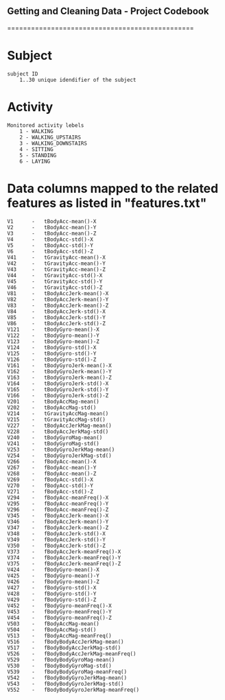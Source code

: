 ## Getting and Cleaning Data - Project Codebook
===============================================

# Subject
	subject ID
		1..30 unique idendifier of the subject

# Activity
	Monitored activity lebels
	    1 - WALKING
		2 - WALKING_UPSTAIRS
		3 - WALKING_DOWNSTAIRS
		4 - SITTING
		5 - STANDING
		6 - LAYING

# Data columns mapped to the related features as listed in "features.txt"

	V1		-	tBodyAcc-mean()-X
	V2		-	tBodyAcc-mean()-Y
	V3		-	tBodyAcc-mean()-Z
	V4		-	tBodyAcc-std()-X
	V5		-	tBodyAcc-std()-Y
	V6		-	tBodyAcc-std()-Z
	V41		-	tGravityAcc-mean()-X
	V42		-	tGravityAcc-mean()-Y
	V43		-	tGravityAcc-mean()-Z
	V44		-	tGravityAcc-std()-X
	V45		-	tGravityAcc-std()-Y
	V46		-	tGravityAcc-std()-Z
	V81		-	tBodyAccJerk-mean()-X
	V82		-	tBodyAccJerk-mean()-Y
	V83		-	tBodyAccJerk-mean()-Z
	V84		-	tBodyAccJerk-std()-X
	V85		-	tBodyAccJerk-std()-Y
	V86		-	tBodyAccJerk-std()-Z
	V121	-	tBodyGyro-mean()-X
	V122	-	tBodyGyro-mean()-Y
	V123	-	tBodyGyro-mean()-Z
	V124	-	tBodyGyro-std()-X
	V125	-	tBodyGyro-std()-Y
	V126	-	tBodyGyro-std()-Z
	V161	-	tBodyGyroJerk-mean()-X
	V162	-	tBodyGyroJerk-mean()-Y
	V163	-	tBodyGyroJerk-mean()-Z
	V164	-	tBodyGyroJerk-std()-X
	V165	-	tBodyGyroJerk-std()-Y
	V166	-	tBodyGyroJerk-std()-Z
	V201	-	tBodyAccMag-mean()
	V202	-	tBodyAccMag-std()
	V214	-	tGravityAccMag-mean()
	V215	-	tGravityAccMag-std()
	V227	-	tBodyAccJerkMag-mean()
	V228	-	tBodyAccJerkMag-std()
	V240	-	tBodyGyroMag-mean()
	V241	-	tBodyGyroMag-std()
	V253	-	tBodyGyroJerkMag-mean()
	V254	-	tBodyGyroJerkMag-std()
	V266	-	fBodyAcc-mean()-X
	V267	-	fBodyAcc-mean()-Y
	V268	-	fBodyAcc-mean()-Z
	V269	-	fBodyAcc-std()-X
	V270	-	fBodyAcc-std()-Y
	V271	-	fBodyAcc-std()-Z
	V294	-	fBodyAcc-meanFreq()-X
	V295	-	fBodyAcc-meanFreq()-Y
	V296	-	fBodyAcc-meanFreq()-Z
	V345	-	fBodyAccJerk-mean()-X
	V346	-	fBodyAccJerk-mean()-Y
	V347	-	fBodyAccJerk-mean()-Z
	V348	-	fBodyAccJerk-std()-X
	V349	-	fBodyAccJerk-std()-Y
	V350	-	fBodyAccJerk-std()-Z
	V373	-	fBodyAccJerk-meanFreq()-X
	V374	-	fBodyAccJerk-meanFreq()-Y
	V375	-	fBodyAccJerk-meanFreq()-Z
	V424	-	fBodyGyro-mean()-X
	V425	-	fBodyGyro-mean()-Y
	V426	-	fBodyGyro-mean()-Z
	V427	-	fBodyGyro-std()-X
	V428	-	fBodyGyro-std()-Y
	V429	-	fBodyGyro-std()-Z
	V452	-	fBodyGyro-meanFreq()-X
	V453	-	fBodyGyro-meanFreq()-Y
	V454	-	fBodyGyro-meanFreq()-Z
	V503	-	fBodyAccMag-mean()
	V504	-	fBodyAccMag-std()
	V513	-	fBodyAccMag-meanFreq()
	V516	-	fBodyBodyAccJerkMag-mean()
	V517	-	fBodyBodyAccJerkMag-std()
	V526	-	fBodyBodyAccJerkMag-meanFreq()
	V529	-	fBodyBodyGyroMag-mean()
	V530	-	fBodyBodyGyroMag-std()
	V539	-	fBodyBodyGyroMag-meanFreq()
	V542	-	fBodyBodyGyroJerkMag-mean()
	V543	-	fBodyBodyGyroJerkMag-std()
	V552	-	fBodyBodyGyroJerkMag-meanFreq()
